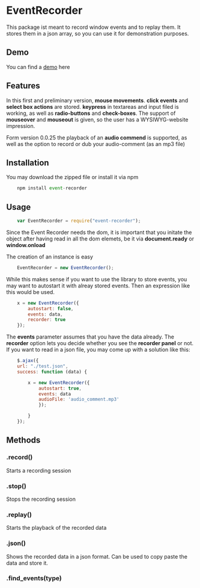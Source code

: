 # EventRecorder

This package ist meant to record window events and to replay them. It stores them in a json array, so you can use it for demonstration purposes.

## Demo

You can find a [demo](http://burckhardt.ludicmedia.de/EventRecorder) here


## Features

In this first and preliminary version, **mouse movements**. **click events** and **select box actions** are stored. 
**keypress** in textareas and input filed is working, as well as **radio-buttons** and **check-boxes**.
The support of **mouseover** and **mouseout** is given, so the user has a WYSIWYG-website impression.

Form version 0.0.25 the playback of an  **audio commend** is supported, as well as the option to record or dub your audio-comment (as an mp3 file)  


## Installation

You may download the zipped file or install it via npm 
 
```javascript
	npm install event-recorder
``` 



## Usage

```javascript
	var EventRecorder = require("event-recorder");
``` 

Since the Event Recorder needs the dom, it is important that you initate the object after having read in all the dom elemets, be it via **document.ready** or **window.onload**

The creation of an instance is easy

```javascript
	EventRecorder = new EventRecorder();
``` 

While this makes sense if you want to use the library to store events, you may want to autostart it with alreay stored events.
Then an expression like this would be used. 

```javascript
	x = new EventRecorder({
		autostart: false,
		events: data,
		recorder: true
	});
``` 

The **events** parameter assumes that you have the data already. The **recorder** option lets you decide whether you see the **recorder panel** or not. 
If you want to read in a json file, you may come up with a solution like this:


```javascript
	$.ajax({
	url: "./test.json",
	success: function (data) {

		x = new EventRecorder({
			autostart: true,
			events: data
			audioFile: 'audio_comment.mp3'
			});

		}
	});
``` 


## Methods
 

### .record()

Starts a recording session

### .stop()

Stops the recording session

### .replay()

Starts the playback of the recorded data

### .json()

Shows the recorded data in a json format. Can be used to copy paste the data and store it.

### .find_events(type)

 